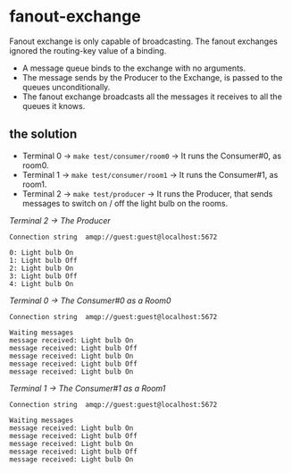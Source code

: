 # fanout-exchange

 Fanout exchange is only capable of broadcasting. The fanout exchanges ignored the routing-key value of a binding.

* A message queue binds to the exchange with no arguments.
* The message sends by the Producer to the Exchange, is passed to the queues unconditionally.
* The fanout exchange broadcasts all the messages it receives to all the queues it knows.

## the solution

* Terminal 0 -> `make test/consumer/room0` -> It runs the Consumer#0, as room0.
* Terminal 1 -> `make test/consumer/room1` -> It runs the Consumer#1, as room1.
* Terminal 2 -> `make test/producer` -> It runs the Producer, that sends messages to switch on / off the light bulb on the rooms.

*Terminal 2 -> The Producer*
```
Connection string  amqp://guest:guest@localhost:5672

0: Light bulb On 
1: Light bulb Off 
2: Light bulb On 
3: Light bulb Off 
4: Light bulb On
```

*Terminal 0 -> The Consumer#0 as a Room0*
```
Connection string  amqp://guest:guest@localhost:5672

Waiting messages
message received: Light bulb On
message received: Light bulb Off
message received: Light bulb On
message received: Light bulb Off
message received: Light bulb On
```

*Terminal 1 -> The Consumer#1 as a Room1*
```
Connection string  amqp://guest:guest@localhost:5672

Waiting messages
message received: Light bulb On
message received: Light bulb Off
message received: Light bulb On
message received: Light bulb Off
message received: Light bulb On
```